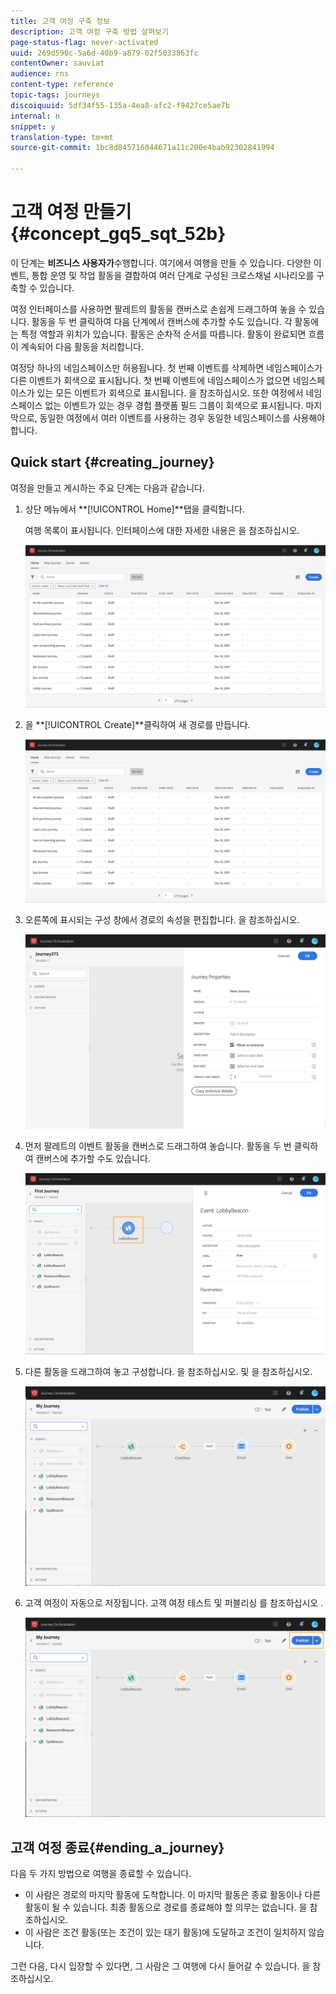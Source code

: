 ```yaml
---
title: 고객 여정 구축 정보
description: 고객 여정 구축 방법 살펴보기
page-status-flag: never-activated
uuid: 269d590c-5a6d-40b9-a879-02f5033863fc
contentOwner: sauviat
audience: rns
content-type: reference
topic-tags: journeys
discoiquuid: 5df34f55-135a-4ea8-afc2-f9427ce5ae7b
internal: n
snippet: y
translation-type: tm+mt
source-git-commit: 1bc8d845716044671a11c200e4bab92302841994

---
```




# 고객 여정 만들기 {#concept_gq5_sqt_52b}

이 단계는 **비즈니스 사용자가**&#x200B;수행합니다. 여기에서 여행을 만들 수 있습니다. 다양한 이벤트, 통합 운영 및 작업 활동을 결합하여 여러 단계로 구성된 크로스채널 시나리오를 구축할 수 있습니다.

여정 인터페이스를 사용하면 팔레트의 활동을 캔버스로 손쉽게 드래그하여 놓을 수 있습니다. 활동을 두 번 클릭하여 다음 단계에서 캔버스에 추가할 수도 있습니다. 각 활동에는 특정 역할과 위치가 있습니다. 활동은 순차적 순서를 따릅니다. 활동이 완료되면 흐름이 계속되어 다음 활동을 처리합니다.

여정당 하나의 네임스페이스만 허용됩니다. 첫 번째 이벤트를 삭제하면 네임스페이스가 다른 이벤트가 회색으로 표시됩니다. 첫 번째 이벤트에 네임스페이스가 없으면 네임스페이스가 있는 모든 이벤트가 회색으로 표시됩니다. 을 [](../event/selecting-the-namespace.md)참조하십시오. 또한 여정에서 네임스페이스 없는 이벤트가 있는 경우 경험 플랫폼 필드 그룹이 회색으로 표시됩니다. 마지막으로, 동일한 여정에서 여러 이벤트를 사용하는 경우 동일한 네임스페이스를 사용해야 합니다.

## Quick start {#creating_journey}

여정을 만들고 게시하는 주요 단계는 다음과 같습니다.

1. 상단 메뉴에서 **[!UICONTROL Home]**탭을 클릭합니다.

   여행 목록이 표시됩니다. 인터페이스에 [](../building-journeys/using-the-journey-designer.md) 대한 자세한 내용은 을 참조하십시오.

   ![](../assets/journey30.png)

1. 을 **[!UICONTROL Create]**클릭하여 새 경로를 만듭니다.

   ![](../assets/journey31.png)

1. 오른쪽에 표시되는 구성 창에서 경로의 속성을 편집합니다. 을 [](../building-journeys/changing-properties.md)참조하십시오.

   ![](../assets/journey32.png)

1. 먼저 팔레트의 이벤트 활동을 캔버스로 드래그하여 놓습니다. 활동을 두 번 클릭하여 캔버스에 추가할 수도 있습니다.


   ![](../assets/journey33.png)

1. 다른 활동을 드래그하여 놓고 구성합니다. 을 [](../building-journeys/event-activities.md)참조하십시오. [](../building-journeys/about-orchestration-activities.md) 및 [](../building-journeys/about-action-activities.md)을 참조하십시오.

   ![](../assets/journey34.png)

1. 고객 여정이 자동으로 저장됩니다. 고객 여정 테스트 및 퍼블리싱 를 [](../building-journeys/testing-the-journey.md) 참조하십시오 [](../building-journeys/publishing-the-journey.md).

   ![](../assets/journey36.png)

## 고객 여정 종료{#ending_a_journey}

다음 두 가지 방법으로 여행을 종료할 수 있습니다.

* 이 사람은 경로의 마지막 활동에 도착합니다. 이 마지막 활동은 종료 활동이나 다른 활동이 될 수 있습니다. 최종 활동으로 경로를 종료해야 할 의무는 없습니다. 을 [](../building-journeys/end-activity.md)참조하십시오.
* 이 사람은 조건 활동(또는 조건이 있는 대기 활동)에 도달하고 조건이 일치하지 않습니다.

그런 다음, 다시 입장할 수 있다면, 그 사람은 그 여행에 다시 들어갈 수 있습니다. 을 [](../building-journeys/changing-properties.md)참조하십시오.

